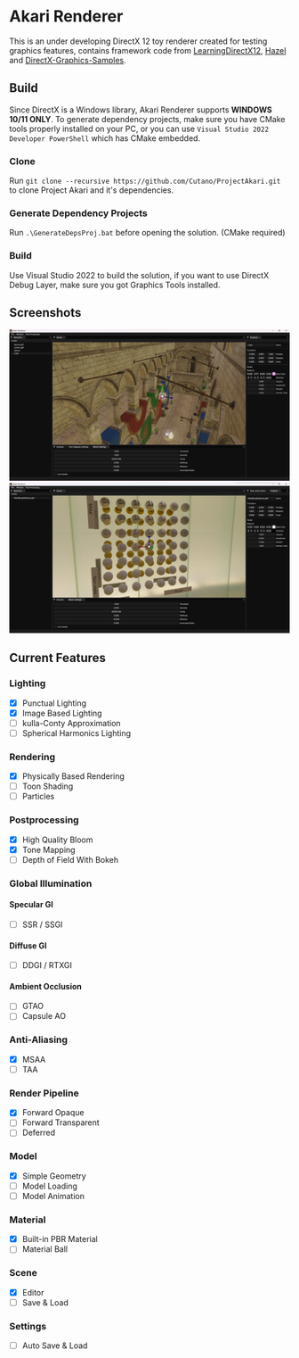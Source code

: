 # Akari Renderer
This is an under developing DirectX 12 toy renderer created for testing graphics features, contains framework code from [LearningDirectX12](https://github.com/jpvanoosten/LearningDirectX12), [Hazel](https://github.com/TheCherno/Hazel) and [DirectX-Graphics-Samples](https://github.com/microsoft/DirectX-Graphics-Samples).

## Build
Since DirectX is a Windows library, Akari Renderer supports **WINDOWS 10/11 ONLY**. To generate dependency projects, make sure you have CMake tools properly installed on your PC, or you can use `Visual Studio 2022 Developer PowerShell` which has CMake embedded.

### Clone
Run `git clone --recursive https://github.com/Cutano/ProjectAkari.git` to clone Project Akari and it's dependencies.

### Generate Dependency Projects
Run  `.\GenerateDepsProj.bat` before opening the solution. (CMake required)

### Build
Use Visual Studio 2022 to build the solution, if you want to use DirectX Debug Layer, make sure you got Graphics Tools installed.

## Screenshots
![Sponza-10-19-2022](Images/Sponza-10-19-2022.png)
![MRSpheres-10-19-2022](Images/MRSpheres-10-19-2022.png)

## Current Features

### Lighting
- [x] Punctual Lighting
- [x] Image Based Lighting
- [ ] kulla-Conty Approximation
- [ ] Spherical Harmonics Lighting

### Rendering
- [x] Physically Based Rendering
- [ ] Toon Shading
- [ ] Particles

### Postprocessing
- [x] High Quality Bloom
- [x] Tone Mapping
- [ ] Depth of Field With Bokeh

### Global Illumination
#### Specular GI
- [ ] SSR / SSGI
#### Diffuse GI
- [ ] DDGI / RTXGI
#### Ambient Occlusion
- [ ] GTAO
- [ ] Capsule AO

### Anti-Aliasing
- [x] MSAA
- [ ] TAA

### Render Pipeline
- [x] Forward Opaque
- [ ] Forward Transparent
- [ ] Deferred

### Model
- [x] Simple Geometry
- [ ] Model Loading
- [ ] Model Animation

### Material
- [x] Built-in PBR Material
- [ ] Material Ball

### Scene
- [x] Editor
- [ ] Save & Load

### Settings
- [ ] Auto Save & Load 